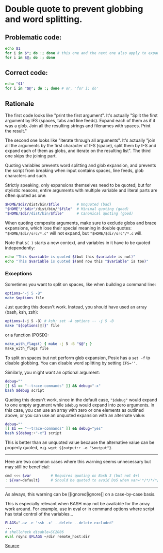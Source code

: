 # Double quote to prevent globbing and word splitting.

## Problematic code:

```sh
echo $1
for i in $*; do :; done # this one and the next one also apply to expanding arrays.
for i in $@; do :; done
```

## Correct code:

```sh
echo "$1"
for i in "$@"; do :; done # or, 'for i; do'
```
## Rationale

The first code looks like "print the first argument". It's actually "Split the first argument by IFS (spaces, tabs and line feeds). Expand each of them as if it was a glob. Join all the resulting strings and filenames with spaces. Print the result."

The second one looks like "iterate through all arguments". It's actually "join all the arguments by the first character of IFS (space), split them by IFS and expand each of them as globs, and iterate on the resulting list". The third one skips the joining part.

Quoting variables prevents word splitting and glob expansion, and prevents the script from breaking when input contains spaces, line feeds, glob characters and such.

Strictly speaking, only expansions themselves need to be quoted, but for stylistic reasons, entire arguments with multiple variable and literal parts are often quoted as one:

```sh
$HOME/$dir/dist/bin/$file        # Unquoted (bad)
"$HOME"/"$dir"/dist/bin/"$file"  # Minimal quoting (good)
"$HOME/$dir/dist/bin/$file"      # Canonical quoting (good)
```

When quoting composite arguments, make sure to exclude globs and brace expansions, which lose their special meaning in double quotes: `"$HOME/$dir/src/*.c"` will not expand, but `"$HOME/$dir/src"/*.c` will.

Note that `$( )` starts a new context, and variables in it have to be quoted independently:

```sh
echo "This $variable is quoted $(but this $variable is not)"
echo "This $variable is quoted $(and now this "$variable" is too)"
```

### Exceptions
Sometimes you want to split on spaces, like when building a command line:

```sh
options="-j 5 -B"
make $options file
```

Just quoting this doesn't work. Instead, you should have used an array (bash, ksh, zsh):

```bash
options=(-j 5 -B) # ksh: set -A options -- -j 5 -B
make "${options[@]}" file
```

or a function (POSIX):

```sh
make_with_flags() { make -j 5 -B "$@"; }
make_with_flags file
```

To split on spaces but not perform glob expansion, Posix has a `set -f` to disable globbing.  You can disable word splitting by setting `IFS=''`.

Similarly, you might want an optional argument:

```sh
debug=""
[[ $1 == "--trace-commands" ]] && debug="-x"
bash $debug script
```

Quoting this doesn't work, since in the default case, `"$debug"` would expand to one empty argument while `$debug` would expand into zero arguments. In this case, you can use an array with zero or one elements as outlined above, or you can use an unquoted expansion with an alternate value:

```sh
debug=""
[[ $1 == "--trace-commands" ]] && debug="yes"
bash ${debug:+"-x"} script
```

This is better than an unquoted value because the alternative value can be properly quoted, e.g. `wget ${output:+ -o "$output"}`.

---

Here are two common cases where this warning seems unnecessary but may still be beneficial:

```sh
cmd <<< $var         # Requires quoting on Bash 3 (but not 4+)
: ${var=default}     # Should be quoted to avoid DoS when var='*/*/*/*/*/*'
```

---

As always, this warning can be [[ignored|ignore]] on a case-by-case basis.

This is especially relevant when BASH may not be available for the array work around.
For example, use in eval or in command options where script has total control of the variables...

```sh
FLAGS="-av -e 'ssh -x' --delete --delete-excluded"
...
# shellcheck disable=SC2086
eval rsync $FLAGS ~/dir remote_host:dir
```
[Source](https://github.com/koalaman/shellcheck/wiki/SC2086)

